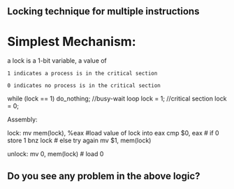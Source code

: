 Locking technique for multiple instructions
--------------------------------------------

Simplest Mechanism:
=====================

a lock is a 1-bit variable, a value of

	1 indicates a process is in the critical section

	0 indicates no process is in the critical section


while (lock == 1)	do_nothing; //busy-wait loop
lock = 1;
//critical section
lock = 0;

Assembly:

lock: mv mem(lock), %eax	#load value of lock into eax
      cmp $0, eax		# if 0 store 1
      bnz lock			# else try again
      mv $1, mem(lock)		

unlock: mv 0, mem(lock)		# load 0

Do you see any problem in the above logic?
----------------------------------------------
